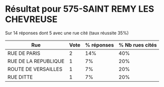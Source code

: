# Résultat pour 575-SAINT REMY LES CHEVREUSE

Sur 14 réponses dont 5 avec une rue cité (taux réussite 35%)

| Rue | Vote | % réponses | % Nb rues cités|
|-----|------|------------|----------------|
| RUE DE PARIS | 2 | 14% | 40%|
| RUE DE LA REPUBLIQUE | 1 | 7% | 20%|
| ROUTE DE VERSAILLES | 1 | 7% | 20%|
| RUE DITTE | 1 | 7% | 20%|
